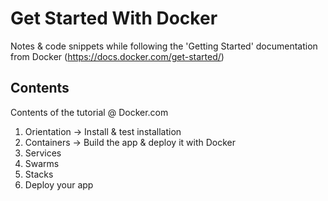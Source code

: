 # Get Started With Docker
Notes & code snippets while following the 'Getting Started' documentation from Docker (https://docs.docker.com/get-started/)

## Contents
Contents of the tutorial @ Docker.com

1. Orientation -> Install & test installation
2. Containers -> Build the app & deploy it with Docker
3. Services
4. Swarms
5. Stacks
6. Deploy your app
